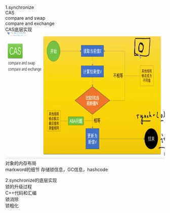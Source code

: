 1.synchronize    
CAS     
  compare and swap    
  compare and exchange    
CAS底层实现      
<img src="https://github.com/lynlive/study/blob/main/image/cas.jpg" height="400" width="700" >     
对象的内存布局         
markword的细节
    存储锁信息，GC信息，hashcode

2.synchronize的底层实现      
锁的升级过程     
  C++代码和汇编     
锁消除     
锁粗化     
